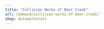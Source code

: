 ```yaml
---
title: "Collision Works of Deer Creek"
url: /edmond/collision-works-of-deer-creek/
shop: Autowerkstatt
---
```

